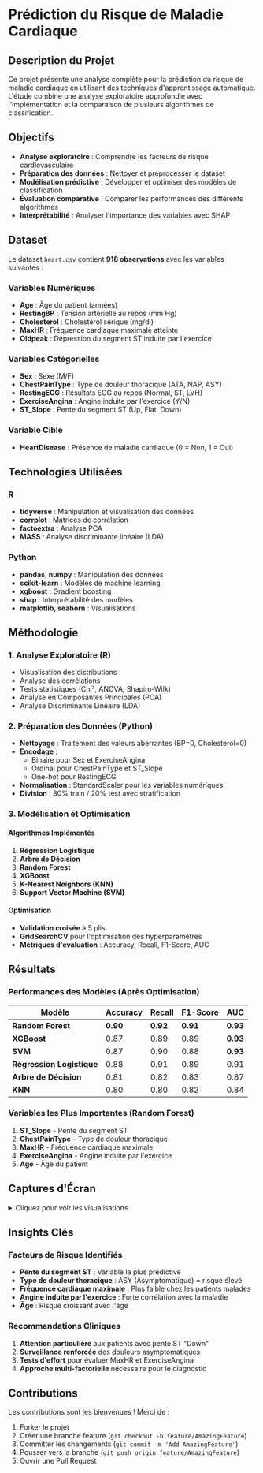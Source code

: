 #  Prédiction du Risque de Maladie Cardiaque



##  Description du Projet

Ce projet présente une analyse complète pour la prédiction du risque de maladie cardiaque en utilisant des techniques d'apprentissage automatique. L'étude combine une analyse exploratoire approfondie avec l'implémentation et la comparaison de plusieurs algorithmes de classification.

##  Objectifs

- **Analyse exploratoire** : Comprendre les facteurs de risque cardiovasculaire
- **Préparation des données** : Nettoyer et préprocesser le dataset
- **Modélisation prédictive** : Développer et optimiser des modèles de classification
- **Évaluation comparative** : Comparer les performances des différents algorithmes
- **Interprétabilité** : Analyser l'importance des variables avec SHAP

##  Dataset

Le dataset `heart.csv` contient **918 observations** avec les variables suivantes :

### Variables Numériques
- **Age** : Âge du patient (années)
- **RestingBP** : Tension artérielle au repos (mm Hg)
- **Cholesterol** : Cholestérol sérique (mg/dl)
- **MaxHR** : Fréquence cardiaque maximale atteinte
- **Oldpeak** : Dépression du segment ST induite par l'exercice

### Variables Catégorielles
- **Sex** : Sexe (M/F)
- **ChestPainType** : Type de douleur thoracique (ATA, NAP, ASY)
- **RestingECG** : Résultats ECG au repos (Normal, ST, LVH)
- **ExerciseAngina** : Angine induite par l'exercice (Y/N)
- **ST_Slope** : Pente du segment ST (Up, Flat, Down)

### Variable Cible
- **HeartDisease** : Présence de maladie cardiaque (0 = Non, 1 = Oui)

##  Technologies Utilisées

### R
- **tidyverse** : Manipulation et visualisation des données
- **corrplot** : Matrices de corrélation
- **factoextra** : Analyse PCA
- **MASS** : Analyse discriminante linéaire (LDA)

### Python
- **pandas, numpy** : Manipulation des données
- **scikit-learn** : Modèles de machine learning
- **xgboost** : Gradient boosting
- **shap** : Interprétabilité des modèles
- **matplotlib, seaborn** : Visualisations



##  Méthodologie

### 1. **Analyse Exploratoire (R)**
- Visualisation des distributions
- Analyse des corrélations
- Tests statistiques (Chi², ANOVA, Shapiro-Wilk)
- Analyse en Composantes Principales (PCA)
- Analyse Discriminante Linéaire (LDA)

### 2. **Préparation des Données (Python)**
- **Nettoyage** : Traitement des valeurs aberrantes (BP=0, Cholesterol=0)
- **Encodage** : 
  - Binaire pour Sex et ExerciseAngina
  - Ordinal pour ChestPainType et ST_Slope
  - One-hot pour RestingECG
- **Normalisation** : StandardScaler pour les variables numériques
- **Division** : 80% train / 20% test avec stratification

### 3. **Modélisation et Optimisation**

#### Algorithmes Implémentés
1. **Régression Logistique**
2. **Arbre de Décision**
3. **Random Forest**
4. **XGBoost**
5. **K-Nearest Neighbors (KNN)**
6. **Support Vector Machine (SVM)**

#### Optimisation
- **Validation croisée** à 5 plis
- **GridSearchCV** pour l'optimisation des hyperparamètres
- **Métriques d'évaluation** : Accuracy, Recall, F1-Score, AUC

##  Résultats

### Performances des Modèles (Après Optimisation)

| Modèle | Accuracy | Recall | F1-Score | AUC |
|--------|----------|--------|----------|-----|
| **Random Forest** | **0.90** | **0.92** | **0.91** | **0.93** |
| **XGBoost** | 0.87 | 0.89 | 0.89 | **0.93** |
| **SVM** | 0.87 | 0.90 | 0.88 | **0.93** |
| **Régression Logistique** | 0.88 | 0.91 | 0.89 | 0.91 |
| **Arbre de Décision** | 0.81 | 0.82 | 0.83 | 0.87 |
| **KNN** | 0.80 | 0.80 | 0.82 | 0.84 |

### Variables les Plus Importantes (Random Forest)
1. **ST_Slope** - Pente du segment ST
2. **ChestPainType** - Type de douleur thoracique
3. **MaxHR** - Fréquence cardiaque maximale
4. **ExerciseAngina** - Angine induite par l'exercice
5. **Age** - Âge du patient

##  Captures d'Écran

<details>
<summary> Cliquez pour voir les visualisations</summary>
![Uploading image.png…]()

### 1. Distribution des Variables
<p align="center">
  <img src="results/plots/distribution_age.png" alt="Distribution Age" width="600">
  <br>
  <em>Distribution de l'âge des patients</em>
</p>

### 2. Matrice de Corrélation
<p align="center">
  <img src="results/plots/correlation_matrix.png" alt="Correlation Matrix" width="600">
  <br>
  <em>Matrice de corrélation des variables numériques</em>
</p>

### 3. Analyse PCA
<p align="center">
  <img src="results/plots/pca_biplot.png" alt="PCA Biplot" width="600">
  <br>
  <em>Biplot PCA avec coloration selon la présence de maladie cardiaque</em>
</p>

### 4. Performances des Modèles
<p align="center">
  <img src="results/plots/model_comparison.png" alt="Model Comparison" width="800">
  <br>
  <em>Comparaison avant/après optimisation des hyperparamètres</em>
</p>

### 5. Courbes ROC
<p align="center">
  <img src="results/plots/roc_curves.png" alt="ROC Curves" width="600">
  <br>
  <em>Courbes ROC de tous les modèles</em>
</p>

### 6. Importance des Variables (SHAP)
<p align="center">
  <img src="results/plots/shap_summary.png" alt="SHAP Summary" width="700">
  <br>
  <em>Analyse SHAP de l'importance des variables</em>
</p>

### 7. Matrice de Confusion - Random Forest
<p align="center">
  <img src="results/plots/confusion_matrix_rf.png" alt="Confusion Matrix" width="500">
  <br>
  <em>Matrice de confusion du meilleur modèle (Random Forest)</em>
</p>

</details>


##  Insights Clés

### Facteurs de Risque Identifiés
- **Pente du segment ST** : Variable la plus prédictive
- **Type de douleur thoracique** : ASY (Asymptomatique) = risque élevé
- **Fréquence cardiaque maximale** : Plus faible chez les patients malades
- **Angine induite par l'exercice** : Forte corrélation avec la maladie
- **Âge** : Risque croissant avec l'âge

### Recommandations Cliniques
1. **Attention particulière** aux patients avec pente ST "Down"
2. **Surveillance renforcée** des douleurs asymptomatiques
3. **Tests d'effort** pour évaluer MaxHR et ExerciseAngina
4. **Approche multi-factorielle** nécessaire pour le diagnostic

##  Contributions

Les contributions sont les bienvenues ! Merci de :
1. Forker le projet
2. Créer une branche feature (`git checkout -b feature/AmazingFeature`)
3. Committer les changements (`git commit -m 'Add AmazingFeature'`)
4. Pousser vers la branche (`git push origin feature/AmazingFeature`)
5. Ouvrir une Pull Request


